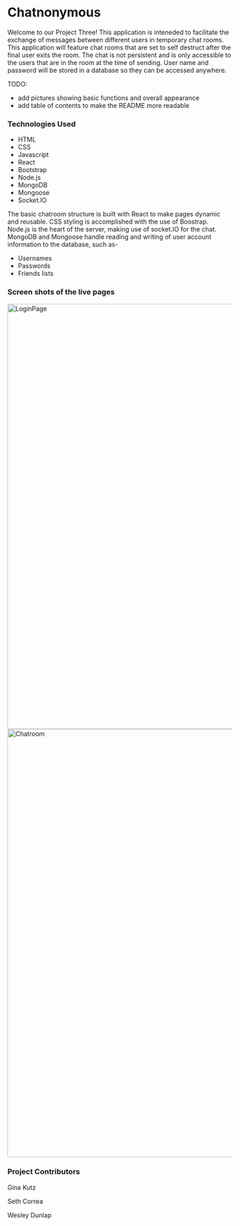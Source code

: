 # Chatnonymous

Welcome to our Project Three! This application is inteneded to facilitate the exchange of messages between different users in temporary chat rooms. This application will feature chat rooms that are set to self destruct after the final user exits the room. The chat is not persistent and is only accessible to the users that are in the room at the time of sending. User name and password will be stored in a database so they can be accessed anywhere.

TODO:

-   add pictures showing basic functions and overall appearance
-   add table of contents to make the README more readable

### Technologies Used

-   HTML
-   CSS
-   Javascript
-   React
-   Bootstrap
-   Node.js
-   MongoDB
-   Mongoose
-   Socket.IO

The basic chatroom structure is built with React to make pages dynamic and reusable. CSS styling is accomplished with the use of Boostrap. Node.js is the heart of the server, making use of socket.IO for the chat. MongoDB and Mongoose handle reading and writing of user account information to the database, such as-

- Usernames
- Passwords
- Friends lists

### Screen shots of the live pages
<img width="952" alt="LoginPage" src="https://github.com/wtdunlap/Chatnonymous/assets/148725514/e1673eaa-0ff5-4b24-af2e-e0f6cd49dfe3">

<img width="959" alt="Chatroom" src="https://github.com/wtdunlap/Chatnonymous/assets/148725514/acff9437-7c77-457a-a08e-409ad7e29276">




### Project Contributors


Gina Kutz

Seth Correa

Wesley Dunlap
